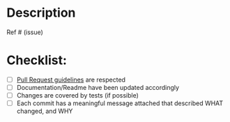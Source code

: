 # Description
<!--
  Please include a summary of the change and which issue is fixed. Please also include relevant motivation and context.
-->

Ref # (issue)

# Checklist:

- [ ] [Pull Request guidelines](https://github.com/solidusio/solidus/blob/master/CONTRIBUTING.md#pull-request-guidelines) are respected
- [ ] Documentation/Readme have been updated accordingly
- [ ] Changes are covered by tests (if possible)
- [ ] Each commit has a meaningful message attached that described WHAT changed, and WHY
